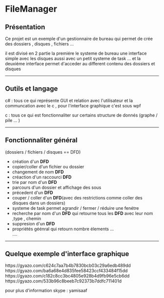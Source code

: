 <h1>FileManager</h1>
<h2>Présentation</h2>
<p>Ce projet est un exemple  d'un gestionnaire de bureau qui permet de crée des dossiers , disques , fichiers ... </p>
<p>il est divisé en 2 partie la premiére le systeme de bureau une interface simple avec les disques aussi avec un petit systeme de task ... et la deuxiéme interface permet d'acceder au different contenu des dossiers et disques</p>
 <hr/>
<h2>Outils et langage</h2>
<p>c# : tous ce qui représente GUI et relation avec l'utilisateur et la communcation avec le c , pour l'interface graphique c'est sous wpf</p>
<p>c : tous ce qui est fonctionnaliter sur certains structure de donnés (graphe / pile ... ) </p>
 <hr/>
<h2>Fonctionnaliter général</h2>
(dossiers / fichiers / disques == DFD)
<ul>
  <li>création d'un <strong>DFD</strong></li>
  <li>copier/coller d'un fichier ou dossier </li>
  <li>changement de nom <strong>DFD</strong></li>
  <li>créaction d'un raccourci <strong>DFD</strong></li>
  <li>trie par nom d'un <strong>DFD</strong></li>
  <li>parcours d'un dossier et affichage des sous</li>
  <li>précedent d'un <strong>DFD</strong></li>
  <li>couper / coller d'un <strong>DFD</strong>(avec des restrictions comme coller des disques dans un dossiers)</li>
  <li>systeme de task permet agrandir  / fermer / réduire une fenétre</li>
  <li>recherche par nom d'un <strong>DFD</strong> qui retourne tous les <strong>DFD</strong> avec leur nom ,type , chemin</li>
  <li>suppresion d'un <strong>DFD</strong></li> 
  <li>propriétés géénral qui retourn nombre élements ... </li>
  ....
 </ul>
 <hr/>
 <h2>Quelque exemple d'interface graphique </h2>
 https://gyazo.com/c624c7aa7b4b7830bcb03c29a6edb489dd <br/>
 https://gyazo.com/ba6a68e4d835fee58423ccf433484f15dd <br/>
 https://gyazo.com/c182c8cc3bc4805e928b4d9fb96e5cb6dd <br/> 
 https://gyazo.com/533b96c8beeb7c92373b7ddfc711401d <br/>
 
 pour plus d'information skype : yamisaaf
 
 
